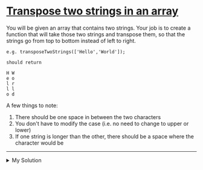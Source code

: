 # [Transpose two strings in an array](https://www.codewars.com/kata/581f4ac139dc423f04000b99)

You will be given an array that contains two strings. Your job is to create a function that will take those two strings
and transpose them, so that the strings go from top to bottom instead of left to right.

    e.g. transposeTwoStrings(['Hello','World']);

    should return

    H W
    e o
    l r
    l l
    o d

A few things to note:

1. There should be one space in between the two characters
2. You don't have to modify the case (i.e. no need to change to upper or lower)
3. If one string is longer than the other, there should be a space where the character would be

---

<details><summary>My Solution</summary>

```js
function transposeTwoStrings(array) {
  let maxLength = Math.max(array[0].length, array[1].length);
  let first = array[0].padEnd(maxLength, " ");
  let second = array[1].padEnd(maxLength, " ");
  let output = [];

  for (let i = 0; i < maxLength; i++) {
    output.push(`${first[i]} ${second[i]}`);
  }

  return output.join("\n");
}
```

</details>
